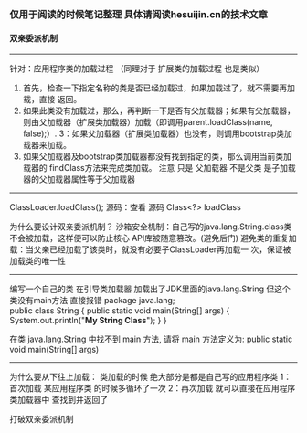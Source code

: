 ### 仅用于阅读的时候笔记整理 具体请阅读hesuijin.cn的技术文章

#### 双亲委派机制
***

针对：应用程序类的加载过程   （同理对于 扩展类的加载过程 也是类似）
1. 首先，检查一下指定名称的类是否已经加载过，如果加载过了，就不需要再加载，直接 返回。 
2. 如果此类没有加载过，那么，再判断一下是否有父加载器；如果有父加载器，则由父加载器（扩展类加载器）加载（即调用parent.loadClass(name, false);）.
3：如果父加载器（扩展类加载器）也没有，则调用bootstrap类加载器来加载。
3. 如果父加载器及bootstrap类加载器都没有找到指定的类，那么调用当前类加载器的 findClass方法来完成类加载。
注意 只是 父加载器 不是父类  是子加载器的父加载器属性等于父加载器
***
ClassLoader.loadClass();
源码：查看 源码 Class<?> loadClass


为什么要设计双亲委派机制？
    沙箱安全机制：自己写的java.lang.String.class类不会被加载，这样便可以防止核心 API库被随意篡改。(避免后门)
    避免类的重复加载：当父亲已经加载了该类时，就没有必要子ClassLoader再加载一 次，保证被加载类的唯一性
***
编写一个自己的类 
在引导类加载器 加载出了JDK里面的java.lang.String  但这个类没有main方法 直接报错
 package java.lang;  
  public class String { 
    public static void main(String[] args) {  
        System.out.println("**************My String Class**************"); 
     } 
  }

在类 java.lang.String 中找不到 main 方法, 
请将 main 方法定义为:  public static void main(String[] args)
***


为什么要从下往上加载：
类加载的时候 绝大部分是都是自己写的应用程序类
1：首次加载 某应用程序类 的时候多循环了一次
2：再次加载 就可以直接在应用程序类加载器中 查找到并返回了


打破双亲委派机制